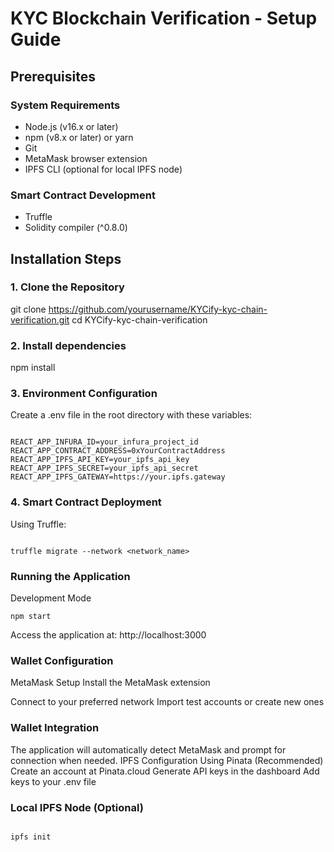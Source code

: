 # KYC Blockchain Verification - Setup Guide

## Prerequisites

### System Requirements
- Node.js (v16.x or later)
- npm (v8.x or later) or yarn
- Git
- MetaMask browser extension
- IPFS CLI (optional for local IPFS node)

### Smart Contract Development
- Truffle
- Solidity compiler (^0.8.0)

## Installation Steps

### 1. Clone the Repository

git clone https://github.com/yourusername/KYCify-kyc-chain-verification.git
cd KYCify-kyc-chain-verification

### 2. Install dependencies

npm install
### 3. Environment Configuration
Create a .env file in the root directory with these variables:

```env

REACT_APP_INFURA_ID=your_infura_project_id
REACT_APP_CONTRACT_ADDRESS=0xYourContractAddress
REACT_APP_IPFS_API_KEY=your_ipfs_api_key
REACT_APP_IPFS_SECRET=your_ipfs_api_secret
REACT_APP_IPFS_GATEWAY=https://your.ipfs.gateway
```
### 4. Smart Contract Deployment
Using Truffle:
```env

truffle migrate --network <network_name>
```

### Running the Application
Development Mode
```env
npm start
```
Access the application at: http://localhost:3000

### Wallet Configuration
MetaMask Setup
Install the MetaMask extension

Connect to your preferred network 
Import test accounts or create new ones

### Wallet Integration
The application will automatically detect MetaMask and prompt for connection when needed.
IPFS Configuration
Using Pinata (Recommended)
Create an account at Pinata.cloud
Generate API keys in the dashboard
Add keys to your .env file

### Local IPFS Node (Optional)
```env

ipfs init
```
